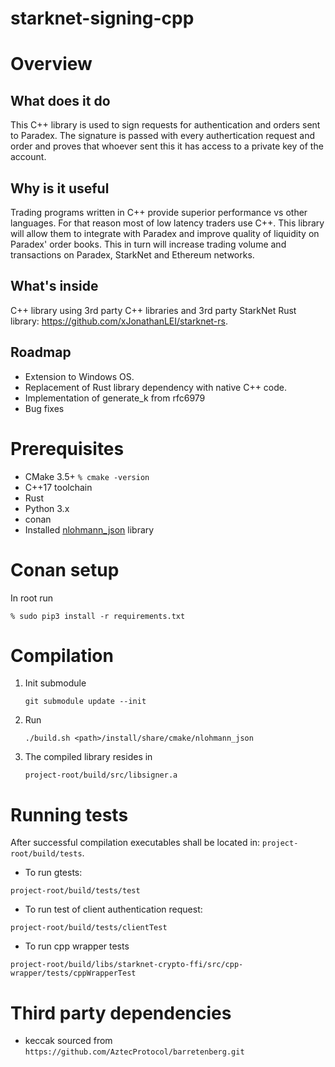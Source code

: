 # starknet-signing-cpp

# Overview
## What does it do
This C++ library is used to sign requests for authentication and orders sent to Paradex.
The signature is passed with every authertication request and order and proves that whoever sent this it has access to a private key of the account.

## Why is it useful
Trading programs written in C++ provide superior performance vs other languages. For that reason most of low latency traders use C++.
This library will allow them to integrate with Paradex and improve quality of liquidity on Paradex' order books.
This in turn will increase trading volume and transactions on Paradex, StarkNet and Ethereum networks.

## What's inside
C++ library using 3rd party C++ libraries and 3rd party StarkNet Rust library: <https://github.com/xJonathanLEI/starknet-rs>.

## Roadmap
* Extension to Windows OS.
* Replacement of Rust library dependency with native C++ code.
* Implementation of generate_k from rfc6979
* Bug fixes
  
# Prerequisites
- CMake 3.5+ ```% cmake -version```
- C++17 toolchain
- Rust
- Python 3.x
- conan
- Installed [nlohmann_json](https://github.com/nlohmann/json/tree/develop#cmake) library

# Conan setup
In root run 
```
% sudo pip3 install -r requirements.txt
```

# Compilation
1)  Init submodule
    ```
    git submodule update --init
    ```
2)  Run
    ```
    ./build.sh <path>/install/share/cmake/nlohmann_json
    ```
3) The compiled library resides in
   ```
   project-root/build/src/libsigner.a
   ```    
# Running tests

After successful compilation executables shall be located in: `project-root/build/tests`.

- To run gtests:
```
project-root/build/tests/test
```

- To run test of client authentication request:
```
project-root/build/tests/clientTest
```

- To run cpp wrapper tests
```
project-root/build/libs/starknet-crypto-ffi/src/cpp-wrapper/tests/cppWrapperTest
```

# Third party dependencies
- keccak sourced from `https://github.com/AztecProtocol/barretenberg.git`
